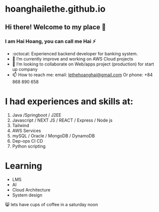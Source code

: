 # hoanghailethe.github.io 
## Hi there! Welcome to my place 👋
### I am Hai Hoang, you can call me Hai ⚡
- :octocat:  Experienced backend developer for banking system.
- 🌱 I’m currently improve and working on AWS Cloud projects
- 👯 I’m looking to collaborate on Web/apps project (production) for start up company
- 📫 How to reach me: email: lethehoanghai@gmail.com Or phone: +84 868 890 658 


# I had experiences and skills at:
1. Java /Springboot / J2EE
2. Javascript / NEXT JS / REACT / Express / Node js 
3. Tailwind
5. AWS Services
6. mySQL / Oracle / MongoDB / DynamoDB
7. Dep-ops CI CD
8. Python scripting

# Learning
- LMS
- AI
- Cloud Architecture
- System design

😸 lets have cups of coffee in a saturday noon 
